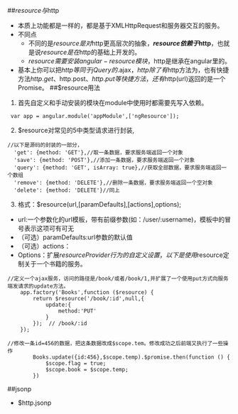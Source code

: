 ##$resource与$http 
- 本质上功能都是一样的，都是基于XMLHttpRequest和服务器交互的服务。  
- 不同点
    - 不同的是$resource是对$http更高层次的抽象，**$resource依赖于$http**，也就是说$resource是在$http的基础上开发的。
    - $resource需要安装angular-resource模块，$http是继承在angular里的。
- 基本上你可以把$http等同于jQuery的$.ajax，$http除了有$http方法为，也有快捷方法$http.get、$http.post、$http.put等快捷方法，还有$http(url)返回的是一个Promise。
##$resource用法
 1. 首先自定义和手动安装的模块在module中使用时都需要先写入依赖。
 ```
  var app = angular.module('appModule',['ngResource']);
 ```
  2. $resource对常见的5中类型请求进行封装,
  ```
  //以下是源码的封装的一部分，
    'get': {method: 'GET'},//取一条数据，要求服务端返回一个对象
    'save': {method: 'POST'},//添加一条数据，要求服务端返回一个对象
    'query': {method: 'GET', isArray: true},//获取全部数据，要求服务端返回一个数组
    'remove': {method: 'DELETE'},//删除一条数据，要求服务端返回一个空对象
    'delete': {method: 'DELETE'}//同上
  ```

          
 3. 格式：$resource(url,[paramDefaults],[actions],options);
- url:一个参数化的url模板，带有前缀参数(如：/user/:username)，模板中的冒号表示这项可有可无
- （可选）paramDefaults:url参数的默认值 
- （可选）actions：
- Options：扩展$resourceProvider行为的自定义设置，
 以下是使用$resource定制关于一个书籍的服务。

 
 ```
 //定义一个ajax服务，访问的路径是/book/或者/book/1,并扩展了一个使用put方式向服务端发请求的update方法。
     app.factory('Books',function ($resource) {
         return $resource('/book/:id',null,{
             update:{
                 method:'PUT'
             }
         });  // /book/:id
     });
 ```
 ```
 //修改一条id=456的数据，把这条数据改成$scope.tem。修改成功之后前端又执行了一些操作
         Books.update({id:456},$scope.temp).$promise.then(function () {
             $scope.flag = true;
             $scope.book = $scope.temp;
         })
 ```
 ##jsonp
 - $http.jsonp